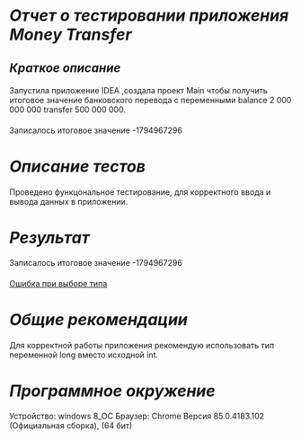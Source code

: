 # *Отчет о тестировании приложения Money Transfer*
## *Краткое описание*
####
 Запустила приложение IDEA ,создала проект Main чтобы получить итоговое значение банковского перевода с переменными balance 2 000 000 000 transfer 500 000 000.
####
 Записалось итоговое значение -1794967296
# *Описание тестов*
#### 
 Проведено функцональное тестирование, для корректного ввода и вывода данных в приложении.
# *Результат*
####
 Записалось итоговое значение -1794967296
####
 [Ошибка при выборе типа](https://github.com/Tatachel74/Task2.1/issues/1)
# *Общие рекомендации*
####
Для корректной работы приложения рекомендую использовать тип переменной long вместо исходной int.

# *Программное окружение*
Устройство: windows 8_OC
Браузер: Chrome Версия 85.0.4183.102 (Официальная сборка), (64 бит)



